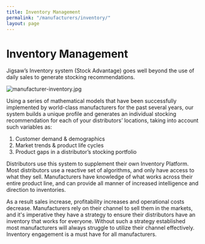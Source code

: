 ```yaml
---
title: Inventory Management
permalink: "/manufacturers/inventory/"
layout: page
---
```


# Inventory Management

Jigsaw’s Inventory system (Stock Advantage) goes well beyond the use of daily sales to generate stocking recommendations. 

![manufacturer-inventory.jpg](/uploads/manufacturer-inventory.jpg)

Using a series of mathematical models that have been successfully implemented by world-class manufacturers for the past several years, our system builds a unique profile and generates an individual stocking recommendation for each of your distributors’ locations, taking into account such variables as:
 
1. Customer demand &amp; demographics  
2. Market trends &amp; product life cycles  
3. Product gaps in a distributor’s stocking portfolio  

Distributors use this system to supplement their own Inventory Platform. Most distributors use a reactive set of algorithms, and only have access to what they sell. Manufacturers have knowledge of what works across their entire product line, and can provide all manner of increased intelligence and direction to inventories.

As a result sales increase, profitability increases and operational costs decrease. Manufacturers rely on their channel to sell them in the markets, and it's imperative they have a strategy to ensure their distributors have an inventory that works for everyone. Without such a strategy established most manufacturers will always struggle to utilize their channel effectively. Inventory engagement is a must have for all manufacturers.
